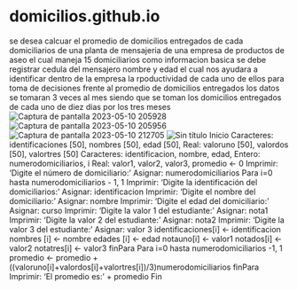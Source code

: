 # domicilios.github.io
se  desea calcuar el promedio de domicilios entregados de cada domiciliarios de una planta de mensajeria de una empresa de productos de aseo  el cual maneja 15 domiciliarios como informacion basica  se debe registrar cedula del mensajero nombre y edad el cual nos ayudara a identificar  dentro de la empresa la rpoductividad de cada uno de ellos para toma de decisiones frente al promedio de domicilios entregados los datos se tomaran 3 veces al mes siendo que se toman los domicilios entregados de cada uno de diez dias por los tres meses 
![Captura de pantalla 2023-05-10 205928](https://github.com/spedraza1243/domicilios.github.io/assets/133063549/3e736389-3060-4edd-b641-a66afd231baf)
![Captura de pantalla 2023-05-10 205956](https://github.com/spedraza1243/domicilios.github.io/assets/133063549/3f8f7f2b-a861-45ba-a635-ecb4f12235e0)
![Captura de pantalla 2023-05-10 212705](https://github.com/spedraza1243/domicilios.github.io/assets/133063549/bff5a58f-2632-4f69-b0ad-2a9b03b919de)
![Sin título](https://github.com/spedraza1243/domicilios.github.io/assets/133063549/3af2ee8b-1dee-4416-b249-28915498c7f1)
Inicio
Caracteres: identificaciones [50], nombres [50], edad [50], 
Real: valoruno [50], valordos [50], valortres [50]
Caracteres: identificacion, nombre, edad, 
Entero: numerodomiciliarios, i
Real: valor1, valor2, valor3, promedio <- 0
Imprimir: ‘Digite el número de domiciliario:’
Asignar: numerodomiciliarios
Para i=0 hasta numerodomiciliarios - 1, 1
Imprimir: ‘Digite la identificación del domiciliarios:’
Asignar: identificacion
Imprimir: ‘Digite el nombre del domiciliario:’
Asignar: nombre
Imprimir: ‘Digite el edad del domiciliario:’
Asignar: curso
Imprimir: ‘Digite la valor 1 del estudiante:’
Asignar: nota1
Imprimir: ‘Digite la valor 2 del estudiante:’
Asignar: nota2
Imprimir: ‘Digite la valor 3 del estudiante:’
Asignar: valor 3
identificaciones[i] <- identificacion
nombres [i] <- nombre
edades [i] <- edad
notauno[i] <- valor1
notados[i] <- valor2
notatres[i] <- valor3
finPara
Para i=0 hasta numerodomiciliarios -1, 1
promedio <-
promedio +((valoruno[i]+valordos[i]+valortres[i])/3)numerodomiciliarios
finPara
Imprimir: ‘El promedio es:’ + promedio
Fin
